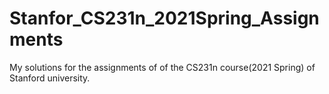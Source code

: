 # Stanfor_CS231n_2021Spring_Assignments

My solutions for the assignments of of the CS231n course(2021 Spring) of Stanford university.
